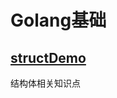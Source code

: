 # Golang基础

## [structDemo](https://github.com/zhiguogg/My-Way-To-Go/tree/master/infrastructure/structDemo)

结构体相关知识点